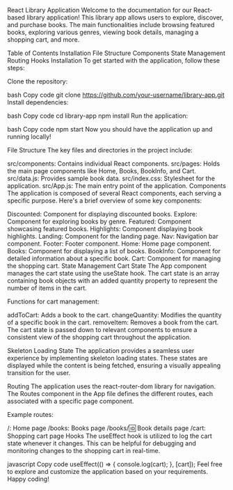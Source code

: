 React Library Application
Welcome to the documentation for our React-based library application! This library app allows users to explore, discover, and purchase books. The main functionalities include browsing featured books, exploring various genres, viewing book details, managing a shopping cart, and more.

Table of Contents
Installation
File Structure
Components
State Management
Routing
Hooks
Installation
To get started with the application, follow these steps:

Clone the repository:

bash
Copy code
git clone https://github.com/your-username/library-app.git
Install dependencies:

bash
Copy code
cd library-app
npm install
Run the application:

bash
Copy code
npm start
Now you should have the application up and running locally!

File Structure
The key files and directories in the project include:

src/components: Contains individual React components.
src/pages: Holds the main page components like Home, Books, BookInfo, and Cart.
src/data.js: Provides sample book data.
src/index.css: Stylesheet for the application.
src/App.js: The main entry point of the application.
Components
The application is composed of several React components, each serving a specific purpose. Here's a brief overview of some key components:

Discounted: Component for displaying discounted books.
Explore: Component for exploring books by genre.
Featured: Component showcasing featured books.
Highlights: Component displaying book highlights.
Landing: Component for the landing page.
Nav: Navigation bar component.
Footer: Footer component.
Home: Home page component.
Books: Component for displaying a list of books.
BookInfo: Component for detailed information about a specific book.
Cart: Component for managing the shopping cart.
State Management
Cart State
The App component manages the cart state using the useState hook. The cart state is an array containing book objects with an added quantity property to represent the number of items in the cart.

Functions for cart management:

addToCart: Adds a book to the cart.
changeQuantity: Modifies the quantity of a specific book in the cart.
removeItem: Removes a book from the cart.
The cart state is passed down to relevant components to ensure a consistent view of the shopping cart throughout the application.

Skeleton Loading State
The application provides a seamless user experience by implementing skeleton loading states. These states are displayed while the content is being fetched, ensuring a visually appealing transition for the user.

Routing
The application uses the react-router-dom library for navigation. The Routes component in the App file defines the different routes, each associated with a specific page component.

Example routes:

/: Home page
/books: Books page
/books/:id: Book details page
/cart: Shopping cart page
Hooks
The useEffect hook is utilized to log the cart state whenever it changes. This can be helpful for debugging and monitoring changes to the shopping cart in real-time.

javascript
Copy code
useEffect(() => {
  console.log(cart);
}, [cart]);
Feel free to explore and customize the application based on your requirements. Happy coding!
